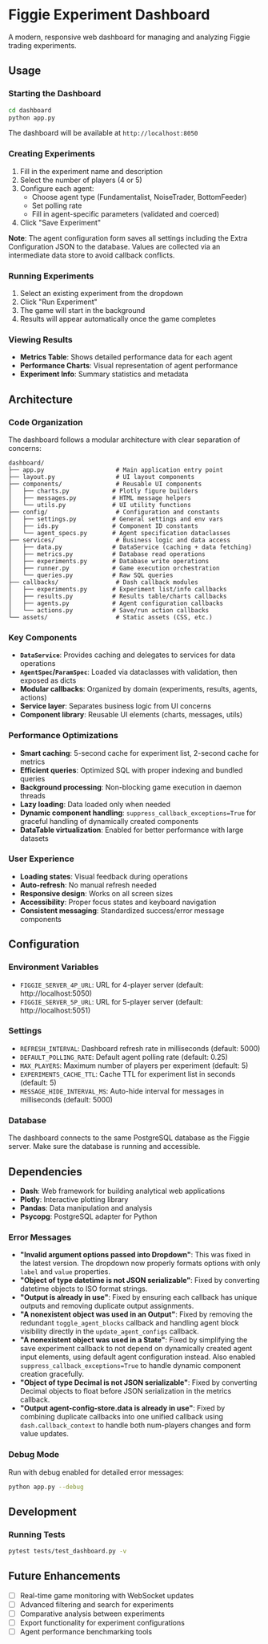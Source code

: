 # Figgie Experiment Dashboard

A modern, responsive web dashboard for managing and analyzing Figgie trading experiments.

## Usage

### Starting the Dashboard
```bash
cd dashboard
python app.py
```

The dashboard will be available at `http://localhost:8050`

### Creating Experiments
1. Fill in the experiment name and description
2. Select the number of players (4 or 5)
3. Configure each agent:
   - Choose agent type (Fundamentalist, NoiseTrader, BottomFeeder)
   - Set polling rate
   - Fill in agent-specific parameters (validated and coerced)
4. Click "Save Experiment"

**Note**: The agent configuration form saves all settings including the Extra Configuration JSON to the database. Values are collected via an intermediate data store to avoid callback conflicts.

### Running Experiments
1. Select an existing experiment from the dropdown
2. Click "Run Experiment"
3. The game will start in the background
4. Results will appear automatically once the game completes

### Viewing Results
- **Metrics Table**: Shows detailed performance data for each agent
- **Performance Charts**: Visual representation of agent performance
- **Experiment Info**: Summary statistics and metadata

## Architecture

### Code Organization

The dashboard follows a modular architecture with clear separation of concerns:

```
dashboard/
├── app.py                    # Main application entry point
├── layout.py                 # UI layout components
├── components/               # Reusable UI components
│   ├── charts.py            # Plotly figure builders
│   ├── messages.py          # HTML message helpers
│   └── utils.py             # UI utility functions
├── config/                   # Configuration and constants
│   ├── settings.py          # General settings and env vars
│   ├── ids.py               # Component ID constants
│   └── agent_specs.py       # Agent specification dataclasses
├── services/                 # Business logic and data access
│   ├── data.py              # DataService (caching + data fetching)
│   ├── metrics.py           # Database read operations
│   ├── experiments.py       # Database write operations
│   ├── runner.py            # Game execution orchestration
│   └── queries.py           # Raw SQL queries
├── callbacks/                # Dash callback modules
│   ├── experiments.py       # Experiment list/info callbacks
│   ├── results.py           # Results table/charts callbacks
│   ├── agents.py            # Agent configuration callbacks
│   └── actions.py           # Save/run action callbacks
└── assets/                   # Static assets (CSS, etc.)
```

### Key Components

- **`DataService`**: Provides caching and delegates to services for data operations
- **`AgentSpec`/`ParamSpec`**: Loaded via dataclasses with validation, then exposed as dicts
- **Modular callbacks**: Organized by domain (experiments, results, agents, actions)
- **Service layer**: Separates business logic from UI concerns
- **Component library**: Reusable UI elements (charts, messages, utils)

### Performance Optimizations

- **Smart caching**: 5-second cache for experiment list, 2-second cache for metrics
- **Efficient queries**: Optimized SQL with proper indexing and bundled queries
- **Background processing**: Non-blocking game execution in daemon threads
- **Lazy loading**: Data loaded only when needed
- **Dynamic component handling**: `suppress_callback_exceptions=True` for graceful handling of dynamically created components
- **DataTable virtualization**: Enabled for better performance with large datasets

### User Experience

- **Loading states**: Visual feedback during operations
- **Auto-refresh**: No manual refresh needed
- **Responsive design**: Works on all screen sizes
- **Accessibility**: Proper focus states and keyboard navigation
- **Consistent messaging**: Standardized success/error message components

## Configuration

### Environment Variables
- `FIGGIE_SERVER_4P_URL`: URL for 4-player server (default: http://localhost:5050)
- `FIGGIE_SERVER_5P_URL`: URL for 5-player server (default: http://localhost:5051)

### Settings
- `REFRESH_INTERVAL`: Dashboard refresh rate in milliseconds (default: 5000)
- `DEFAULT_POLLING_RATE`: Default agent polling rate (default: 0.25)
- `MAX_PLAYERS`: Maximum number of players per experiment (default: 5)
- `EXPERIMENTS_CACHE_TTL`: Cache TTL for experiment list in seconds (default: 5)
- `MESSAGE_HIDE_INTERVAL_MS`: Auto-hide interval for messages in milliseconds (default: 5000)

### Database
The dashboard connects to the same PostgreSQL database as the Figgie server. Make sure the database is running and accessible.

## Dependencies

- **Dash**: Web framework for building analytical web applications
- **Plotly**: Interactive plotting library
- **Pandas**: Data manipulation and analysis
- **Psycopg**: PostgreSQL adapter for Python

### Error Messages

- **"Invalid argument options passed into Dropdown"**: This was fixed in the latest version. The dropdown now properly formats options with only `label` and `value` properties.
- **"Object of type datetime is not JSON serializable"**: Fixed by converting datetime objects to ISO format strings.
- **"Output is already in use"**: Fixed by ensuring each callback has unique outputs and removing duplicate output assignments.
- **"A nonexistent object was used in an Output"**: Fixed by removing the redundant `toggle_agent_blocks` callback and handling agent block visibility directly in the `update_agent_configs` callback.
- **"A nonexistent object was used in a State"**: Fixed by simplifying the save experiment callback to not depend on dynamically created agent input elements, using default agent configuration instead. Also enabled `suppress_callback_exceptions=True` to handle dynamic component creation gracefully.
- **"Object of type Decimal is not JSON serializable"**: Fixed by converting Decimal objects to float before JSON serialization in the metrics callback.
- **"Output agent-config-store.data is already in use"**: Fixed by combining duplicate callbacks into one unified callback using `dash.callback_context` to handle both num-players changes and form value updates.

### Debug Mode
Run with debug enabled for detailed error messages:
```bash
python app.py --debug
```

## Development

### Running Tests
```bash
pytest tests/test_dashboard.py -v
```

## Future Enhancements

- [ ] Real-time game monitoring with WebSocket updates
- [ ] Advanced filtering and search for experiments
- [ ] Comparative analysis between experiments
- [ ] Export functionality for experiment configurations
- [ ] Agent performance benchmarking tools
